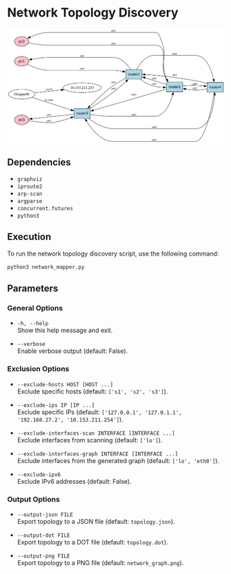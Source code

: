 # Network Topology Discovery

![Network Topology](topology.svg)

## Dependencies

- `graphviz`
- `iproute2`
- `arp-scan`
- `argparse`
- `concurrent.futures`
- `python3`

## Execution

To run the network topology discovery script, use the following command:

```sh
python3 network_mapper.py
```

## Parameters

### General Options

- `-h, --help`  
    Show this help message and exit.

- `--verbose`  
    Enable verbose output (default: False).

### Exclusion Options

- `--exclude-hosts HOST [HOST ...]`  
    Exclude specific hosts (default: `['s1', 's2', 's3']`).

- `--exclude-ips IP [IP ...]`  
    Exclude specific IPs (default: `['127.0.0.1', '127.0.1.1', '192.168.27.2', '10.153.211.254']`).

- `--exclude-interfaces-scan INTERFACE [INTERFACE ...]`  
    Exclude interfaces from scanning (default: `['lo']`).

- `--exclude-interfaces-graph INTERFACE [INTERFACE ...]`  
    Exclude interfaces from the generated graph (default: `['lo', 'eth0']`).

- `--exclude-ipv6`  
    Exclude IPv6 addresses (default: False).

### Output Options

- `--output-json FILE`  
    Export topology to a JSON file (default: `topology.json`).

- `--output-dot FILE`  
    Export topology to a DOT file (default: `topology.dot`).

- `--output-png FILE`  
    Export topology to a PNG file (default: `network_graph.png`).